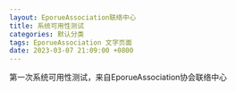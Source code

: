 ```yaml
---
layout: EporueAssociation联络中心
title: 系统可用性测试
categories: 默认分类
tags: EporueAssociation 文字页面
date: 2023-03-07 21:09:00 +0800
---
```


第一次系统可用性测试，来自EporueAssociation协会联络中心
